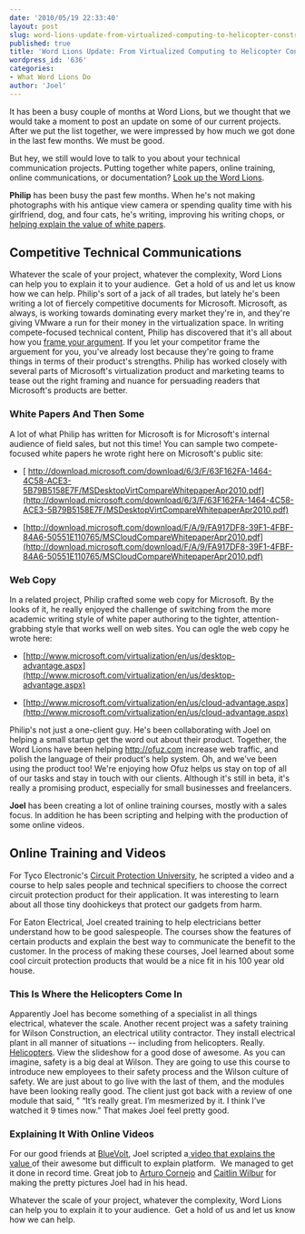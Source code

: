 ```yaml
---
date: '2010/05/19 22:33:40'
layout: post
slug: word-lions-update-from-virtualized-computing-to-helicopter-construction
published: true
title: 'Word Lions Update: From Virtualized Computing to Helicopter Construction'
wordpress_id: '636'
categories:
- What Word Lions Do
author: 'Joel'
---
```


It has been a busy couple of months at Word Lions, but we thought that we would take a moment to post an update on some of our current projects.  After we put the list together, we were impressed by how much we got done in the last few months.  We must be good.

But hey, we still would love to talk to you about your technical communication projects.  Putting together white papers, online training, online communications, or documentation?  [Look up the Word Lions](http://wordlions.com/contact.html).

**Philip** has been busy the past few months. When he's not making photographs with his antique view camera or spending quality time with his girlfriend, dog, and four cats, he's writing, improving his writing chops, or [helping explain the value of white papers](http://wordlions.com/why-white-papers/).


## Competitive Technical Communications


 Whatever the scale of your project, whatever the complexity, Word Lions can help you to explain it to your audience.  Get a hold of us and let us know how we can help. Philip's sort of a jack of all trades, but lately he's been writing a lot of fiercely competitive documents for Microsoft. Microsoft, as always, is working towards dominating every market they're in, and they're giving VMware a run for their money in the virtualization space. In writing compete-focused technical content, Philip has discovered that it's all about how you [frame your argument](http://wordlions.com/how-to-win-any-argument/).  If you let your competitor frame the arguement for you, you've already lost because they're going to frame things in terms of their product's strengths. Philip has worked closely with several parts of Microsoft's virtualization product and marketing teams to tease out the right framing and nuance for persuading readers that Microsoft's products are better.


### 




### White Papers And Then Some


A lot of what Philip has written for Microsoft is for Microsoft's internal audience of field sales, but not this time! You can sample two compete-focused white papers he wrote right here on Microsoft's public site:



	
  * [ http://download.microsoft.com/download/6/3/F/63F162FA-1464-4C58-ACE3-5B79B5158E7F/MSDesktopVirtCompareWhitepaperApr2010.pdf](http://download.microsoft.com/download/6/3/F/63F162FA-1464-4C58-ACE3-5B79B5158E7F/MSDesktopVirtCompareWhitepaperApr2010.pdf)

	
  * [http://download.microsoft.com/download/F/A/9/FA917DF8-39F1-4FBF-84A6-50551E110765/MSCloudCompareWhitepaperApr2010.pdf](http://download.microsoft.com/download/F/A/9/FA917DF8-39F1-4FBF-84A6-50551E110765/MSCloudCompareWhitepaperApr2010.pdf)




### Web Copy


In a related project, Philip crafted some web copy for Microsoft. By the looks of it, he really enjoyed the challenge of switching from the more academic writing style of white paper authoring to the tighter, attention-grabbing style that works well on web sites. You can ogle the web copy he wrote here:



	
  * [http://www.microsoft.com/virtualization/en/us/desktop-advantage.aspx](http://www.microsoft.com/virtualization/en/us/desktop-advantage.aspx)

	
  * [http://www.microsoft.com/virtualization/en/us/cloud-advantage.aspx](http://www.microsoft.com/virtualization/en/us/cloud-advantage.aspx)


Philip's not just a one-client guy. He's been collaborating with Joel on helping a small startup get the word out about their product. Together, the Word Lions have been helping http://ofuz.com increase web traffic, and polish the language of their product's help system. Oh, and we've been using the product too! We're enjoying how Ofuz helps us stay on top of all of our tasks and stay in touch with our clients. Although it's still in beta, it's really a promising product, especially for small businesses and freelancers.

**Joel** has been creating a lot of online training courses, mostly with a sales focus. In addition he has been scripting and helping with the production of some online videos.


## Online Training and Videos


For Tyco Electronic's [Circuit Protection University](circuitprotection.com"), he scripted a video and a course to help sales people and technical specifiers to choose the correct circuit protection product for their application.  It was interesting to learn about all those tiny doohickeys that protect our gadgets from harm.

For Eaton Electrical, Joel created training to help electricians better understand how to be good salespeople.  The courses show the features of certain products and explain the best way to communicate the benefit to the customer.  In the process of making these courses, Joel learned about some cool circuit protection products that would be a nice fit in his 100 year old house.


### This Is Where the Helicopters Come In


Apparently Joel has become something of a specialist in all things electrical, whatever the scale.  Another recent project was a safety training for Wilson Construction, an electrical utility contractor. They install electrical plant in all manner of situations -- including from helicopters. Really. [Helicopters](http://www.wilsonconst.com/helicopter_services.asp). View the slideshow for a good dose of awesome.  As you can imagine, safety is a big deal at Wilson.  They are going to use this course to introduce new employees to their safety process and the Wilson culture of safety.  We are just about to go live with the last of them, and the modules have been looking really good.  The client just got back with a review of one module that said, " “It’s really great. I’m mesmerized by it. I think I’ve watched it 9 times now.” That makes Joel feel pretty good.


### Explaining It With Online Videos


For our good friends at [BlueVolt](http://bluevolt.com), Joel scripted a[ video that explains the value ](http://vimeo.com/moogaloop.swf?clip_id=10881112)of their awesome but difficult to explain platform.  We managed to get it done in record time.  Great job to [Arturo Cornejo](http://www.elarturex.com/) and [Caitlin Wilbur](http://caitlinwilbert.com/) for making the pretty pictures Joel had in his head.

Whatever the scale of your project, whatever the complexity, Word Lions can help you to explain it to your audience.  Get a hold of us and let us know how we can help.
